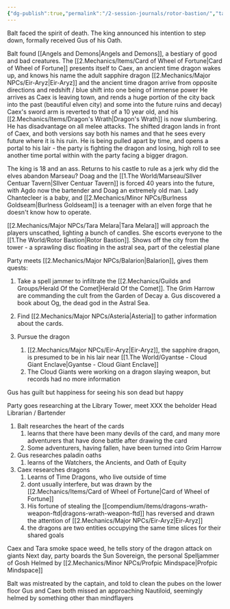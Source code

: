 ```yaml
---
{"dg-publish":true,"permalink":"/2-session-journals/rotor-bastion/","tags":["4/27/24"]}
---
```


Balt faced the spirit of death. The king announced his intention to step down, formally received Gus of his Oath.

Balt found [[Angels and Demons\|Angels and Demons]], a bestiary of good and bad creatures. 
The [[2.Mechanics/Items/Card of Wheel of Fortune\|Card of Wheel of Fortune]] presents itself to Caex, an ancient time dragon wakes up, and knows his name 
the adult sapphire dragon [[2.Mechanics/Major NPCs/Eir-Aryz\|Eir-Aryz]] and the ancient time dragon arrive from opposite directions and redshift / blue shift into one being of immense power 
He arrives as Caex is leaving town, and rends a huge portion of the city back into the past (beautiful elven city) and some into the future ruins and decay)
Caex's sword arm is reverted to that of a 10 year old, and his [[2.Mechanics/Items/Dragon's Wrath\|Dragon's Wrath]] is now slumbering. He has disadvantage on all melee attacks. 
The shifted dragon lands in front of Caex, and both versions say both his names and that he sees every future where it is his ruin. 
He is being pulled apart by time, and opens a portal to his lair - the party is fighting the dragon and losing, high roll to see another time portal within with the party facing a bigger dragon. 

The king is 18 and an ass. Returns to his castle to rule as a jerk
	why did the elves abandon Marseau?
Doag and the [[1.The World/Marseau/SIlver Centuar Tavern\|SIlver Centuar Tavern]] is forced 40 years into the future, with Agdo now the bartender and Doag an extremely old man. Lady Chantecleer is a baby, and [[2.Mechanics/Minor NPCs/Burlness Goldseam\|Burlness Goldseam]] is a teenager with an elven forge that he doesn't know how to operate. 

[[2.Mechanics/Major NPCs/Tara Melara\|Tara Melara]] will approach the players unscathed, lighting a bunch of candles. 
She escorts everyone to the [[1.The World/Rotor Bastion\|Rotor Bastion]]. 
Shows off the city from the tower - a sprawling disc floating in the astral sea, part of the celestial plane

Party meets [[2.Mechanics/Major NPCs/Balarion\|Balarion]], gives them quests:
1. Take a spell jammer to infiltrate the [[2.Mechanics/Guilds and Groups/Herald Of the Comet\|Herald Of the Comet]]. The Grim Harrow are commanding the cult from the Garden of Decay
	a. Gus discovered a book about Og, the dead god in the Astral Sea. 

2. Find [[2.Mechanics/Major NPCs/Asteria\|Asteria]] to gather information about the cards.

3. Pursue the dragon
	1. [[2.Mechanics/Major NPCs/Eir-Aryz\|Eir-Aryz]], the sapphire dragon, is presumed to be in his lair near [[1.The World/Gyantse - Cloud Giant Enclave\|Gyantse - Cloud Giant Enclave]]
	2. The Cloud Giants were working on a dragon slaying weapon, but records had no more information

Gus has guilt but happiness for seeing his son dead but happy 

Party goes researching at the Library Tower, meet XXX the beholder Head Librarian / Bartender
1. Balt researches the heart of the cards
	1. learns that there have been many devils of the card, and many more adventurers that have done battle after drawing the card
	2. Some adventurers, having fallen, have been turned into Grim Harrow
2. Gus researches paladin oaths 
	1. learns of the Watchers, the Ancients, and Oath of Equity
3. Caex researches dragons 
	1. Learns of Time Dragons, who live outside of time 
	2. dont usually interfere, but was drawn by the [[2.Mechanics/Items/Card of Wheel of Fortune\|Card of Wheel of Fortune]]
	3. His fortune of stealing the [[compendium/items/dragons-wrath-weapon-ftd\|dragons-wrath-weapon-ftd]] has reversed and drawn the attention of [[2.Mechanics/Major NPCs/Eir-Aryz\|Eir-Aryz]]
	4. the dragons are two entities occupying the same time slices for their shared goals 

Caex and Tara smoke space weed, he tells story of the dragon attack on giants 
Next day, party boards the Sun Sovereign, the personal Spelljammer of Gosh
Helmed by [[2.Mechanics/Minor NPCs/Profpic Mindspace\|Profpic Mindspace]] 

Balt was mistreated by the captain, and told to clean the pubes on the lower floor
Gus and Caex both missed an approaching Nautiloid, seemingly helmed by something other than mindflayers 